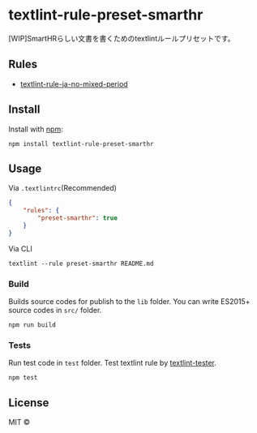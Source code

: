 # textlint-rule-preset-smarthr

[WIP]SmartHRらしい文書を書くためのtextlintルールプリセットです。

## Rules

* [textlint-rule-ja-no-mixed-period](https://github.com/textlint-ja/textlint-rule-ja-no-mixed-period)

## Install

Install with [npm](https://www.npmjs.com/):

    npm install textlint-rule-preset-smarthr

## Usage

Via `.textlintrc`(Recommended)

```json
{
    "rules": {
        "preset-smarthr": true
    }
}
```

Via CLI

```
textlint --rule preset-smarthr README.md
```

### Build

Builds source codes for publish to the `lib` folder.
You can write ES2015+ source codes in `src/` folder.

    npm run build

### Tests

Run test code in `test` folder.
Test textlint rule by [textlint-tester](https://github.com/textlint/textlint-tester).

    npm test

## License

MIT © 
